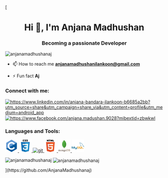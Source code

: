 [<h1 align="center">Hi 👋, I'm Anjana Madhushan</h1>
<h3 align="center">Becoming a passionate Developer</h3>

<p align="left"> <img src="https://komarev.com/ghpvc/?username=anjanamadhushanaj&label=Profile%20views&color=0e75b6&style=flat" alt="anjanamadhushanaj" /> </p>

- 📫 How to reach me **anjanamadhushanilankoon@gmail.com**

- ⚡ Fun fact **Aj**

<h3 align="left">Connect with me:</h3>
<p align="left">
<a href="https://linkedin.com/in/https://www.linkedin.com/in/anjana-bandara-ilankoon-b6685a2bb?utm_source=share&utm_campaign=share_via&utm_content=profile&utm_medium=android_app" target="blank"><img align="center" src="https://raw.githubusercontent.com/rahuldkjain/github-profile-readme-generator/master/src/images/icons/Social/linked-in-alt.svg" alt="https://www.linkedin.com/in/anjana-bandara-ilankoon-b6685a2bb?utm_source=share&utm_campaign=share_via&utm_content=profile&utm_medium=android_app" height="30" width="40" /></a>
<a href="https://fb.com/https://www.facebook.com/anjana.madushan.9028?mibextid=zbwkwl" target="blank"><img align="center" src="https://raw.githubusercontent.com/rahuldkjain/github-profile-readme-generator/master/src/images/icons/Social/facebook.svg" alt="https://www.facebook.com/anjana.madushan.9028?mibextid=zbwkwl" height="30" width="40" /></a>
</p>

<h3 align="left">Languages and Tools:</h3>
<p align="left"> <a href="https://www.cprogramming.com/" target="_blank" rel="noreferrer"> <img src="https://raw.githubusercontent.com/devicons/devicon/master/icons/c/c-original.svg" alt="c" width="40" height="40"/> </a> <a href="https://www.w3schools.com/css/" target="_blank" rel="noreferrer"> <img src="https://raw.githubusercontent.com/devicons/devicon/master/icons/css3/css3-original-wordmark.svg" alt="css3" width="40" height="40"/> </a> <a href="https://git-scm.com/" target="_blank" rel="noreferrer"> <img src="https://www.vectorlogo.zone/logos/git-scm/git-scm-icon.svg" alt="git" width="40" height="40"/> </a> <a href="https://www.w3.org/html/" target="_blank" rel="noreferrer"> <img src="https://raw.githubusercontent.com/devicons/devicon/master/icons/html5/html5-original-wordmark.svg" alt="html5" width="40" height="40"/> </a> <a href="https://www.mongodb.com/" target="_blank" rel="noreferrer"> <img src="https://raw.githubusercontent.com/devicons/devicon/master/icons/mongodb/mongodb-original-wordmark.svg" alt="mongodb" width="40" height="40"/> </a> <a href="https://www.mysql.com/" target="_blank" rel="noreferrer"> <img src="https://raw.githubusercontent.com/devicons/devicon/master/icons/mysql/mysql-original-wordmark.svg" alt="mysql" width="40" height="40"/> </a> </p>

<p><img align="left" src="https://github-readme-stats.vercel.app/api/top-langs?username=anjanamadhushanaj&show_icons=true&locale=en&layout=compact" alt="anjanamadhushanaj" /></p>

<p>&nbsp;<img align="center" src="https://github-readme-stats.vercel.app/api?username=anjanamadhushanaj&show_icons=true&locale=en" alt="anjanamadhushanaj" /></p>
](https://github.com/AnjanaMadhushanaj)
